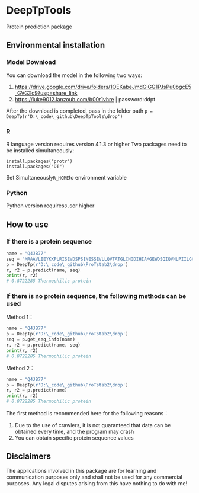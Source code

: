# DeepTpTools
Protein prediction package


## Environmental installation
### Model Download
You can download the model in the following two ways:
1. https://drive.google.com/drive/folders/1OEKabeJmdGiGG1PJsPu0bgcE5_GVGXc9?usp=share_link
2. https://luke9012.lanzoub.com/b00r1vhre | password:ddpt

After the download is completed, pass in the folder path
`p = DeepTp(r'D:\_code\_github\DeepTpTools\drop')`

### R
R language version requires version 4.1.3 or higher
Two packages need to be installed simultaneously:
```
install.packages("protr")
install.packages("DT")
```
Set Simultaneously`R_HOME`to environment variable

### Python
Python version requires`3.6`or higher


## How to use
### If there is a protein sequence
```python
name = "Q4JB77"
seq = "MRAAVLEEYKKPLRISEVDSPSINESSEVLLQVTATGLCHGDIHIAMGEWDSQIQVNLPIILGHEVVGRVLQSNHDKIKKNDLVLVYNAFGCKNCKYCKFKEYQFCEKVKVIGVNLNGGFAEYVKIPDGDNLVRVNTSDPIKLAPLADAGLTAYNSVKDLEENSKVLIIGTGAVALIALQLLKLKNVDVTVIGENQLKLDSAEKLGADEVISIKREEDSYLSLLPGKKFDYILDYVGSTRTLAESPWLLNKKGELRIIGEFGGVLRAEEQLLVLRGLRIRGILYGSLQDLKHILDIYLKGKIDTLTTVYKLEDINEAITDVTEGKVVGRAVIVP"
p = DeepTp(r'D:\_code\_github\ProTstab2\drop')
r, r2 = p.predict(name, seq)
print(r, r2)
# 0.8722285 Thermophilic protein
```
### If there is no protein sequence, the following methods can be used
Method 1：
```python
name = "Q4JB77"
p = DeepTp(r'D:\_code\_github\ProTstab2\drop')
seq = p.get_seq_info(name)
r, r2 = p.predict(name, seq)
print(r, r2)
# 0.8722285 Thermophilic protein
```
Method 2：
```python
name = "Q4JB77"
p = DeepTp(r'D:\_code\_github\ProTstab2\drop')
r, r2 = p.predict(name)
print(r, r2)
# 0.8722285 Thermophilic protein
```
The first method is recommended here for the following reasons：
1. Due to the use of crawlers, it is not guaranteed that data can be obtained every time, and the program may crash
2. You can obtain specific protein sequence values

## Disclaimers
The applications involved in this package are for learning and communication purposes only and shall not be used for any commercial purposes. 
Any legal disputes arising from this have nothing to do with me!